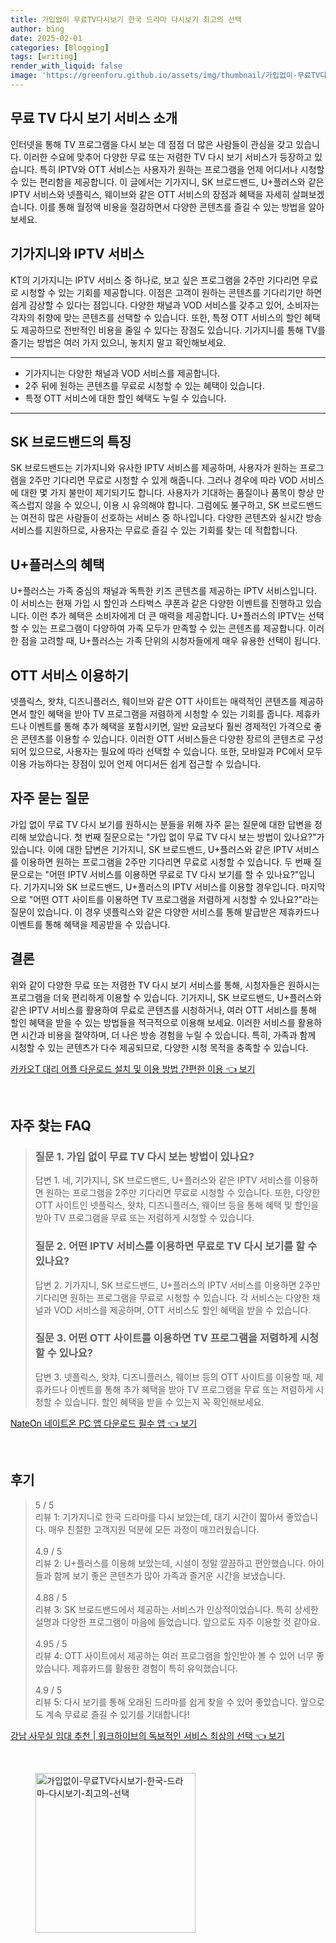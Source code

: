 ```yaml
---
title: 가입없이 무료TV다시보기 한국 드라마 다시보기 최고의 선택
author: bing
date: 2025-02-01
categories: [Blogging]
tags: [writing]
render_with_liquid: false
image: 'https://greenforu.github.io/assets/img/thumbnail/가입없이-무료TV다시보기-한국-드라마-다시보기-최고의-선택.webp'
---
```



<h2 id='무료 TV 다시 보기 서비스 소개'>무료 TV 다시 보기 서비스 소개</h2>

<p>인터넷을 통해 TV 프로그램을 다시 보는 데 점점 더 많은 사람들이 관심을 갖고 있습니다. 이러한 수요에 맞추어 다양한 무료 또는 저렴한 TV 다시 보기 서비스가 등장하고 있습니다. 특히 IPTV와 OTT 서비스는 사용자가 원하는 프로그램을 언제 어디서나 시청할 수 있는 편리함을 제공합니다. 이 글에서는 기가지니, SK 브로드밴드, U+플러스와 같은 IPTV 서비스와 넷플릭스, 웨이브와 같은 OTT 서비스의 장점과 혜택을 자세히 살펴보겠습니다. 이를 통해 월정액 비용을 절감하면서 다양한 콘텐츠를 즐길 수 있는 방법을 알아보세요.</p>

<h2 id='기가지니와 IPTV 서비스'>기가지니와 IPTV 서비스</h2>

<p>KT의 기가지니는 IPTV 서비스 중 하나로, 보고 싶은 프로그램을 2주만 기다리면 무료로 시청할 수 있는 기회를 제공합니다. 이점은 고객이 원하는 콘텐츠를 기다리기만 하면 쉽게 감상할 수 있다는 점입니다. 다양한 채널과 VOD 서비스를 갖추고 있어, 소비자는 각자의 취향에 맞는 콘텐츠를 선택할 수 있습니다. 또한, 특정 OTT 서비스의 할인 혜택도 제공하므로 전반적인 비용을 줄일 수 있다는 장점도 있습니다. 기가지니를 통해 TV를 즐기는 방법은 여러 가지 있으니, 놓치지 말고 확인해보세요.</p>

<hr />

<ul>
    <li>기가지니는 다양한 채널과 VOD 서비스를 제공합니다.</li>
    <li>2주 뒤에 원하는 콘텐츠를 무료로 시청할 수 있는 혜택이 있습니다.</li>
    <li>특정 OTT 서비스에 대한 할인 혜택도 누릴 수 있습니다.</li>
</ul>

<hr />

<h2 id='SK 브로드밴드의 특징'>SK 브로드밴드의 특징</h2>

<p>SK 브로드밴드는 기가지니와 유사한 IPTV 서비스를 제공하며, 사용자가 원하는 프로그램을 2주만 기다리면 무료로 시청할 수 있게 해줍니다. 그러나 경우에 따라 VOD 서비스에 대한 몇 가지 불만이 제기되기도 합니다. 사용자가 기대하는 품질이나 품목이 항상 만족스럽지 않을 수 있으니, 이용 시 유의해야 합니다. 그럼에도 불구하고, SK 브로드밴드는 여전히 많은 사람들이 선호하는 서비스 중 하나입니다. 다양한 콘텐츠와 실시간 방송 서비스를 지원하므로, 사용자는 무료로 즐길 수 있는 기회를 찾는 데 적합합니다.</p>

<h2 id='U+플러스의 혜택'>U+플러스의 혜택</h2>

<p>U+플러스는 가족 중심의 채널과 독특한 키즈 콘텐츠를 제공하는 IPTV 서비스입니다. 이 서비스는 현재 가입 시 할인과 스타벅스 쿠폰과 같은 다양한 이벤트를 진행하고 있습니다. 이런 추가 혜택은 소비자에게 더 큰 매력을 제공합니다. U+플러스의 IPTV는 선택할 수 있는 프로그램이 다양하여 가족 모두가 만족할 수 있는 콘텐츠를 제공합니다. 이러한 점을 고려할 때, U+플러스는 가족 단위의 시청자들에게 매우 유용한 선택이 됩니다.</p>

<h2 id='OTT 서비스 이용하기'>OTT 서비스 이용하기</h2>

<p>넷플릭스, 왓챠, 디즈니플러스, 웨이브와 같은 OTT 사이트는 매력적인 콘텐츠를 제공하면서 할인 혜택을 받아 TV 프로그램을 저렴하게 시청할 수 있는 기회를 줍니다. 제휴카드나 이벤트를 통해 추가 혜택을 포함시키면, 일반 요금보다 훨씬 경제적인 가격으로 좋은 콘텐츠를 이용할 수 있습니다. 이러한 OTT 서비스들은 다양한 장르의 콘텐츠로 구성되어 있으므로, 사용자는 필요에 따라 선택할 수 있습니다. 또한, 모바일과 PC에서 모두 이용 가능하다는 장점이 있어 언제 어디서든 쉽게 접근할 수 있습니다.</p>

<h2 id='자주 묻는 질문'>자주 묻는 질문</h2>

<p>가입 없이 무료 TV 다시 보기를 원하시는 분들을 위해 자주 묻는 질문에 대한 답변을 정리해 보았습니다. 첫 번째 질문으로는 "가입 없이 무료 TV 다시 보는 방법이 있나요?"가 있습니다. 이에 대한 답변은 기가지니, SK 브로드밴드, U+플러스와 같은 IPTV 서비스를 이용하면 원하는 프로그램을 2주만 기다리면 무료로 시청할 수 있습니다. 두 번째 질문으로는 "어떤 IPTV 서비스를 이용하면 무료로 TV 다시 보기를 할 수 있나요?"입니다. 기가지니와 SK 브로드밴드, U+플러스의 IPTV 서비스를 이용할 경우입니다. 마지막으로 "어떤 OTT 사이트를 이용하면 TV 프로그램을 저렴하게 시청할 수 있나요?"라는 질문이 있습니다. 이 경우 넷플릭스와 같은 다양한 서비스를 통해 발급받은 제휴카드나 이벤트를 통해 혜택을 제공받을 수 있습니다.</p>

<h2 id='결론'>결론</h2>

<p>위와 같이 다양한 무료 또는 저렴한 TV 다시 보기 서비스를 통해, 시청자들은 원하시는 프로그램을 더욱 편리하게 이용할 수 있습니다. 기가지니, SK 브로드밴드, U+플러스와 같은 IPTV 서비스를 활용하여 무료로 콘텐츠를 시청하거나, 여러 OTT 서비스를 통해 할인 혜택을 받을 수 있는 방법들을 적극적으로 이용해 보세요. 이러한 서비스를 활용하면 시간과 비용을 절약하며, 더 나은 방송 경험을 누릴 수 있습니다. 특히, 가족과 함께 시청할 수 있는 콘텐츠가 다수 제공되므로, 다양한 시청 목적을 충족할 수 있습니다.</p>


<p><a class="click-button" title="카카오T 대리 어플 다운로드 설치 및 이용 방법 간편한 이용" href="https://greenforu.github.io/posts/%EC%B9%B4%EC%B9%B4%EC%98%A4T-%EB%8C%80%EB%A6%AC-%EC%96%B4%ED%94%8C-%EB%8B%A4%EC%9A%B4%EB%A1%9C%EB%93%9C-%EC%84%A4%EC%B9%98-%EB%B0%8F-%EC%9D%B4%EC%9A%A9-%EB%B0%A9%EB%B2%95-%EA%B0%84%ED%8E%B8%ED%95%9C-%EC%9D%B4%EC%9A%A9/" rel="dofollow">카카오T 대리 어플 다운로드 설치 및 이용 방법 간편한 이용 👈 보기</a></p><br>
<h2 id='자주_찾는_FAQ'>자주 찾는 FAQ</h2>
<div itemscope="" itemtype="https://schema.org/FAQPage"> 
<blockquote> 
<div itemscope="" itemprop="mainEntity" itemtype="https://schema.org/Question"> 
<h3 itemprop="name">질문 1. 가입 없이 무료 TV 다시 보는 방법이 있나요?</h3> 
<div itemscope="" itemprop="acceptedAnswer" itemtype="https://schema.org/Answer"> 
<span itemprop="text"> 
<p>답변 1. 네, 기가지니, SK 브로드밴드, U+플러스와 같은 IPTV 서비스를 이용하면 원하는 프로그램을 2주만 기다리면 무료로 시청할 수 있습니다. 또한, 다양한 OTT 사이트인 넷플릭스, 왓챠, 디즈니플러스, 웨이브 등을 통해 혜택 및 할인을 받아 TV 프로그램을 무료 또는 저렴하게 시청할 수 있습니다.</p> 
</span> 
</div> 
</div> 
<div itemscope="" itemprop="mainEntity" itemtype="https://schema.org/Question"> 
<h3 itemprop="name">질문 2. 어떤 IPTV 서비스를 이용하면 무료로 TV 다시 보기를 할 수 있나요?</h3> 
<div itemscope="" itemprop="acceptedAnswer" itemtype="https://schema.org/Answer"> 
<span itemprop="text"> 
<p>답변 2. 기가지니, SK 브로드밴드, U+플러스의 IPTV 서비스를 이용하면 2주만 기다리면 원하는 프로그램을 무료로 시청할 수 있습니다. 각 서비스는 다양한 채널과 VOD 서비스를 제공하며, OTT 서비스도 할인 혜택을 받을 수 있습니다.</p> 
</span> 
</div> 
</div> 
<div itemscope="" itemprop="mainEntity" itemtype="https://schema.org/Question"> 
<h3 itemprop="name">질문 3. 어떤 OTT 사이트를 이용하면 TV 프로그램을 저렴하게 시청할 수 있나요?</h3> 
<div itemscope="" itemprop="acceptedAnswer" itemtype="https://schema.org/Answer"> 
<span itemprop="text"> 
<p>답변 3. 넷플릭스, 왓챠, 디즈니플러스, 웨이브 등의 OTT 사이트를 이용할 때, 제휴카드나 이벤트를 통해 추가 혜택을 받아 TV 프로그램을 무료 또는 저렴하게 시청할 수 있습니다. 할인 혜택을 받을 수 있는지 꼭 확인해보세요.</p> 
</span> 
</div> 
</div> 
</blockquote> 
</div>
<p><a class="click-button" title="NateOn 네이트온 PC 앱 다운로드 필수 앱" href="https://greenforu.github.io/posts/NateOn-%EB%84%A4%EC%9D%B4%ED%8A%B8%EC%98%A8-PC-%EC%95%B1-%EB%8B%A4%EC%9A%B4%EB%A1%9C%EB%93%9C-%ED%95%84%EC%88%98-%EC%95%B1/" rel="dofollow">NateOn 네이트온 PC 앱 다운로드 필수 앱 👈 보기</a></p><br>
<h2 id='후기'>후기</h2>
<div itemscope itemtype="https://schema.org/Product">
  <blockquote>
  <div itemprop="review" itemscope itemtype="https://schema.org/Review">
      <div itemprop="reviewRating" itemscope itemtype="https://schema.org/Rating"> <span itemprop="ratingValue">5</span> / <span itemprop="bestRating">5</span> </div>
      <span itemprop="reviewBody">리뷰 1: 기가지니로 한국 드라마를 다시 보았는데, 대기 시간이 짧아서 좋았습니다. 매우 친절한 고객지원 덕분에 모든 과정이 매끄러웠습니다.</span>
  </div>
  <br>
  <div itemprop="review" itemscope itemtype="https://schema.org/Review">
      <div itemprop="reviewRating" itemscope itemtype="https://schema.org/Rating"> <span itemprop="ratingValue">4.9</span> / <span itemprop="bestRating">5</span> </div>
      <span itemprop="reviewBody">리뷰 2: U+플러스를 이용해 보았는데, 시설이 정말 깔끔하고 편안했습니다. 아이들과 함께 보기 좋은 콘텐츠가 많아 가족과 즐거운 시간을 보냈습니다.</span>
  </div>
  <br>
  <div itemprop="review" itemscope itemtype="https://schema.org/Review">
      <div itemprop="reviewRating" itemscope itemtype="https://schema.org/Rating"> <span itemprop="ratingValue">4.88</span> / <span itemprop="bestRating">5</span> </div>
      <span itemprop="reviewBody">리뷰 3: SK 브로드밴드에서 제공하는 서비스가 인상적이었습니다. 특히 상세한 설명과 다양한 프로그램이 마음에 들었습니다. 앞으로도 자주 이용할 것 같아요.</span>
  </div>
  <br>
  <div itemprop="review" itemscope itemtype="https://schema.org/Review">
      <div itemprop="reviewRating" itemscope itemtype="https://schema.org/Rating"> <span itemprop="ratingValue">4.95</span> / <span itemprop="bestRating">5</span> </div>
      <span itemprop="reviewBody">리뷰 4: OTT 사이트에서 제공하는 여러 프로그램을 할인받아 볼 수 있어 너무 좋았습니다. 제휴카드를 활용한 경험이 특히 유익했습니다.</span>
  </div>
  <br>
  <div itemprop="review" itemscope itemtype="https://schema.org/Review">
      <div itemprop="reviewRating" itemscope itemtype="https://schema.org/Rating"> <span itemprop="ratingValue">4.9</span> / <span itemprop="bestRating">5</span> </div>
      <span itemprop="reviewBody">리뷰 5: 다시 보기를 통해 오래된 드라마를 쉽게 찾을 수 있어 좋았습니다. 앞으로도 계속 무료로 즐길 수 있기를 기대합니다!</span>
  </div>
  </blockquote>
</div>
<p><a class="click-button" title="강남 사무실 임대 추천 | 워크하이브의 독보적인 서비스 최상의 선택" href="https://greenforu.github.io/posts/%EA%B0%95%EB%82%A8-%EC%82%AC%EB%AC%B4%EC%8B%A4-%EC%9E%84%EB%8C%80-%EC%B6%94%EC%B2%9C-%EC%9B%8C%ED%81%AC%ED%95%98%EC%9D%B4%EB%B8%8C%EC%9D%98-%EB%8F%85%EB%B3%B4%EC%A0%81%EC%9D%B8-%EC%84%9C%EB%B9%84%EC%8A%A4-%EC%B5%9C%EC%83%81%EC%9D%98-%EC%84%A0%ED%83%9D/" rel="dofollow">강남 사무실 임대 추천 | 워크하이브의 독보적인 서비스 최상의 선택 👈 보기</a></p><br>
<figure class="image"><img src="https://greenforu.github.io/assets/img/thumbnail/가입없이-무료TV다시보기-한국-드라마-다시보기-최고의-선택.webp" alt="가입없이-무료TV다시보기-한국-드라마-다시보기-최고의-선택" width="256" height="256"></figure>